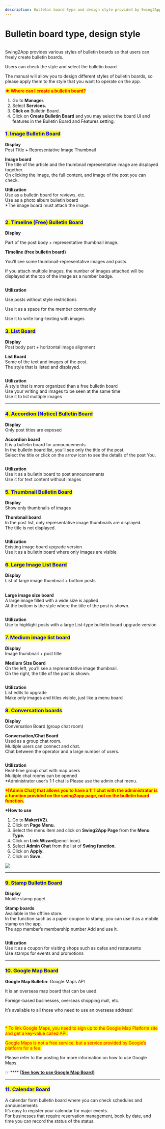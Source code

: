```yaml
---
description: Bulletin board type and design style provided by Swing2App
---
```


# Bulletin board type, design style

<figure><img src="../../../.gitbook/assets/구분선 (1).PNG" alt=""><figcaption></figcaption></figure>

Swing2App provides various styles of bulletin boards so that users can freely create bulletin boards.&#x20;

Users can check the style and select the bulletin board.

The manual will allow you to design different styles of bulletin boards, so please apply them to the style that you want to operate on the app.



<mark style="color:red;">**★ Where can I create a bulletin board?**</mark>

1. Go to **Manager.**
2. Select **Services.**
3. **Click on** Bulletin Board.
4. Click on **Create Bulletin Board** and you may select the board UI and features in the Bulletin Board and Features setting.

<mark style="color:blue;"></mark>

### <mark style="color:blue;">**1. Image Bulletin Board**</mark>

**Display**\
Post Title + Representative Image Thumbnail

**Image board**\
The title of the article and the thumbnail representative image are displayed together.\
On clicking the image, the full content, and image of the post you can check.

**Utilization**\
Use as a bulletin board for reviews, etc.\
Use as a photo album bulletin board\
\*The image board must attach the image.

<figure><img src="../../../.gitbook/assets/Group-284@3xs.png" alt=""><figcaption></figcaption></figure>

### <mark style="color:blue;">**2. Timeline (Free) Bulletin Board**</mark>

**Display**

Part of the post body + representative thumbnail image.

**Timeline (free bulletin board)**

You’ll see some thumbnail-representative images and posts.

If you attach multiple images, the number of images attached will be displayed at the top of the image as a number badge.

<figure><img src="../../../.gitbook/assets/Group-284@3xftdh.png" alt=""><figcaption></figcaption></figure>

**Utilization**

Use posts without style restrictions

Use it as a space for the member community

Use it to write long-texting with images

<mark style="color:blue;"></mark>

### <mark style="color:blue;">**3. List Board**</mark>

**Display**\
Post body part + horizontal image alignment

**List Board** \
Some of the text and images of the post.\
The style that is listed and displayed.

<figure><img src="../../../.gitbook/assets/Group-284@3xdhrt.png" alt=""><figcaption></figcaption></figure>

**Utilization**\
A style that is more organized than a free bulletin board\
Use your writing and images to be seen at the same time\
Use it to list multiple images

***

### <mark style="color:blue;">**4. Accordion (Notice) Bulletin Board**</mark>

**Display**\
Only post titles are exposed

**Accordion board**\
It is a bulletin board for announcements.\
In the bulletin board list, you’ll see only the title of the post.\
Select the title or click on the arrow icon to see the details of the post You.

<figure><img src="../../../.gitbook/assets/Group-vdsd.png" alt=""><figcaption></figcaption></figure>

**Utilization**\
Use it as a bulletin board to post announcements\
Use it for text content without images



### <mark style="color:blue;">**5. Thumbnail Bulletin Board**</mark>

**Display**\
Show only thumbnails of images

**Thumbnail board** \
In the post list, only representative image thumbnails are displayed.\
The title is not displayed.

<figure><img src="../../../.gitbook/assets/Group-284@3xvd.png" alt=""><figcaption></figcaption></figure>

**Utilization**\
Existing image board upgrade version\
Use it as a bulletin board where only images are visible



### <mark style="color:blue;">**6. Large Image List Board**</mark>

**Display**\
List of large image thumbnail + bottom posts

\
**Large image size board**\
A large image filled with a wide size is applied.\
At the bottom is the style where the title of the post is shown.

<figure><img src="../../../.gitbook/assets/Group-gs.png" alt=""><figcaption></figcaption></figure>

**Utilization**\
Use to highlight posts with a large List-type bulletin board upgrade version

### <mark style="color:blue;">**7. Medium image list board**</mark>

**Display**\
Image thumbnail + post title

**Medium Size Board**\
On the left, you’ll see a representative image thumbnail.\
On the right, the title of the post is shown.

<figure><img src="../../../.gitbook/assets/Group-284@3xsgr.png" alt=""><figcaption></figcaption></figure>

**Utilization**\
List edits to upgrade\
Make only images and titles visible, just like a menu board



### <mark style="color:blue;">**8. Conversation boards**</mark>

**Display**\
Conversation Board (group chat room)

**Conversation/Chat Board**\
Used as a group chat room.\
Multiple users can connect and chat.\
Chat between the operator and a large number of users.

<figure><img src="../../../.gitbook/assets/Group-284@3xvx.png" alt=""><figcaption></figcaption></figure>

**Utilization**\
Real-time group chat with map users\
Multiple chat rooms can be opened\
\*Administrator user’s 1:1 chat is Please use the admin chat menu.

<mark style="color:red;">**\*\[Admin Chat] that allows you to have a 1: 1 chat with the administrator is a function provided on the swing2app page, not on the bulletin board function.**</mark>

**\*How to use**

1. Go to **Maker(V2).**&#x20;
2. Click on **Page Menu.**
3. Select the menu item and click on **Swing2App Page** from the **Menu Type.**
4. Click on **Link Wizard**(pencil icon).
5. Select **Admin Chat** from the list of **Swing function.**
6. Click on **Apply.**
7. Click on **Save.**

![](https://support.swing2app.com/wp-content/uploads/2018/09/ad\_chat.png)

***

### <mark style="color:blue;">**9. Stamp Bulletin Board**</mark>

**Display**\
Mobile stamp page\


**Stamp boards**\
Available in the offline store.\
In the function such as a paper coupon to stamp, you can use it as a mobile stamp on the app.\
The app member’s membership number Add and use it.

<figure><img src="../../../.gitbook/assets/Group-284@3x.png" alt=""><figcaption></figcaption></figure>

**Utilization**\
Use it as a coupon for visiting shops such as cafes and restaurants\
Use stamps for events and promotions

***

### <mark style="color:blue;">**10. Google Map Board**</mark>

**Google Map Bulletin:** Google Maps API

It is an overseas map board that can be used.&#x20;

Foreign-based businesses, overseas shopping mall, etc.

It’s available to all those who need to use an overseas address!

<figure><img src="../../../.gitbook/assets/img_7.png" alt=""><figcaption></figcaption></figure>

<figure><img src="../../../.gitbook/assets/Group-jkm.png" alt=""><figcaption></figcaption></figure>

<mark style="color:red;">\* To link Google Maps, you need to sign up to the Google Map Platform site and get a key-value called API.</mark>

<mark style="color:red;">Google Maps is not a free service, but a service provided by Google’s platform for a fee.</mark>

Please refer to the posting for more information on how to use Google Maps.

☞ **** [**\[See how to use Google Map Board\]**](googlemap.md)

***

### <mark style="color:blue;">**11. Calendar Board**</mark>

A calendar form bulletin board where you can check schedules and announcements\
It’s easy to register your calendar for major events.\
For businesses that require reservation management, book by date, and time you can record the status of the status.

<figure><img src="../../../.gitbook/assets/img_8.png" alt=""><figcaption></figcaption></figure>
